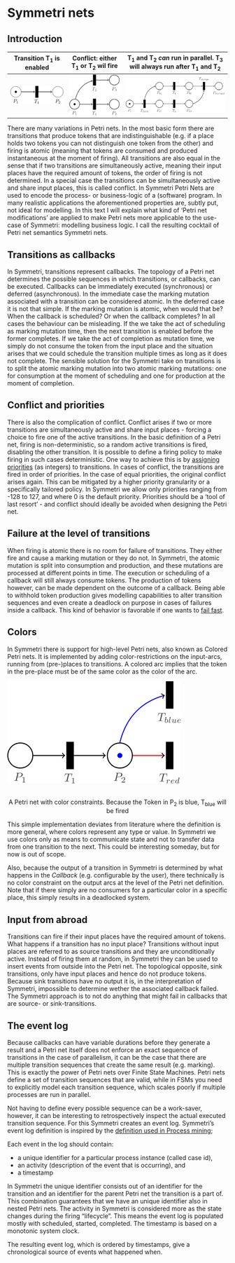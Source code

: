 # Symmetri nets

## Introduction

Transition T<sub>1</sub> is enabled             |  Conflict: either T<sub>1</sub> or T<sub>2</sub> wil fire | T<sub>1</sub> and T<sub>2</sub> *can* run in parallel. T<sub>3</sub> will always run after T<sub>1</sub> and T<sub>2</sub>
:-------------------------:|:-------------------------:|:-------------------------:
![](img/simple.svg)  |  ![](img/conflict.svg)  |  ![](img/parallel.svg)

There are many variations in Petri nets. In the most basic form there are transitions that produce tokens that are indistinguishable (e.g. if a place holds two tokens you can not distinguish one token from the other) and firing is atomic (meaning that tokens are consumed and produced instantaneous at the moment of firing). All transitions are also equal in the sense that if two transitions are simultaneously active, meaning their input places have the required amount of tokens, the order of firing is not determined. In a special case the transitions can be simultaneously active and share input places, this is called conflict. In Symmetri Petri Nets are used to encode the process- or business-logic of a (software) program. In many realistic applications the aforementioned properties are, subtly put, not ideal for modelling. In this text I will explain what kind of ‘Petri net modifications’ are applied to make Petri nets more applicable to the use-case of Symmetri: modelling business logic. I call the resulting cocktail of Petri net semantics Symmetri nets.

## Transitions as callbacks

In Symmetri, transitions represent callbacks. The topology of a Petri net determines the possible sequences in which transitions, or callbacks, can be executed. Callbacks can be immediately executed (synchronous) or deferred (asynchronous). In the immediate case the marking mutation associated with a transition can be considered atomic. In the deferred case it is not that simple. If the marking mutation is atomic, when would that be? When the callback is scheduled? Or when the callback completes? In all cases the behaviour can be misleading. If the we take the act of scheduling as marking mutation time, then the next transition is enabled before the former completes. If we take the act of completion as mutation time, we simply do not consume the token from the input place and the situation arises that we could schedule the transition multiple times as long as it does not complete. The sensible solution for the Symmetri take on transitions is to split the atomic marking mutation into two atomic marking mutations: one for consumption at the moment of scheduling and one for production at the moment of completion.

## Conflict and priorities

There is also the complication of conflict. Conflict arises if two or more transitions are simultaneously active and share input places - forcing a choice to fire one of the active transitions. In the basic definition of a Petri net, firing is non-deterministic, so a random active transitions is fired, disabling the other transition. It is possible to define a firing policy to make firing in such cases deterministic. One way to achieve this is by [assigning priorities](https://en.wikipedia.org/wiki/Prioritised_Petri_net) (as integers) to transitions. In cases of conflict, the transitions are fired in order of priorities. In the case of equal priorities, the original conflict arises again. This can be mitigated by a higher priority granularity or a specifically tailored policy. In Symmetri we allow only priorities ranging from -128 to 127, and where 0 is the default priority. Priorities should be a ‘tool of last resort’ - and conflict should ideally be avoided when designing the Petri net.

## Failure at the level of transitions

When firing is atomic there is no room for failure of transitions. They either fire and cause a marking mutation or they do not. In Symmetri, the atomic mutation is split into consumption and production, and these mutations are processed at different points in time. The execution or scheduling of a callback will still always consume tokens. The production of tokens however, can be made dependent on the outcome of a callback. Being able to withhold token production gives modelling capabilities to alter transition sequences and even create a deadlock on purpose in cases of failures inside a callback. This kind of behavior is favorable if one wants to [fail fast](https://en.wikipedia.org/wiki/Fail-fast).

## Colors

In Symmetri there is support for high-level Petri nets, also known as Colored Petri nets. It is implemented by adding color-restrictions on the input-arcs, running from (pre-)places to transitions. A colored arc implies that the token in the pre-place must be of the same color as the color of the arc.

![](img/colors.svg)

<center><br />A Petri net with color constraints. Because the Token in P<sub>2</sub> is blue, T<sub>blue</sub> will be fired
</center>

This simple implementation deviates from literature where the definition is more general, where colors represent any type or value. In Symmetri we use colors only as means to communicate state and not to transfer data from one transition to the next. This could be interesting someday, but for now is out of scope.

Also, because the output of a transition in Symmetri is determined by what happens in the *Callback* (e.g. configurable by the user), there technically is no color constraint on the output arcs at the level of the Petri net definition. Note that if there simply are no consumers for a particular color in a specific place, this simply results in a deadlocked system.

## Input from abroad

Transitions can fire if their input places have the required amount of tokens. What happens if a transition has no input place? Transitions without input places are referred to as source transitions and they are unconditionally active. Instead of firing them at random, in Symmetri they can be used to insert events from outside into the Petri net. The topological opposite, sink transitions, only have input places and hence do not produce tokens. Because sink transitions have no output it is, in the interpretation of Symmetri, impossible to determine wether the associated callback failed. The Symmetri approach is to not do anything that might fail in callbacks that are source- or sink-transitions.

## The event log

Because callbacks can have variable durations before they generate a result and a Petri net itself does not enforce an exact sequence of transitions in the case of parallelism, it can be the case that there are multiple transition sequences that create the same result (e.g. marking). This is exactly the power of Petri nets over Finite State Machines. Petri nets define a set of transition sequences that are valid, while in FSMs you need to explicitly model each transition sequence, which scales poorly if multiple processes are run in parallel.

Not having to define every possible sequence can be a work-saver, however, it can be interesting to retrospectively inspect the actual executed transition sequence. For this Symmetri creates an event log. Symmetri’s event log definition is inspired by the [definition used in Process mining](https://en.wikipedia.org/wiki/Process_mining#:~:text=Input%20for%20process%20mining%20is,and%20(3)%20a%20timestamp.);

Each event in the log should contain:
- a unique identifier for a particular process instance (called case id),
- an activity (description of the event that is occurring), and
- a timestamp

In Symmetri the unique identifier consists out of an identifier for the transition and an identifier for the parent Petri net the transition is a part of. This combination guarantees that we have an unique identifier also in nested Petri nets. The activity in Symmetri is considered more as the state changes during the firing “lifecycle”. This means the event log is populated mostly with scheduled, started, completed. The timestamp is based on a monotonic system clock.

The resulting event log, which is ordered by timestamps, give a chronological source of events what happened when.
